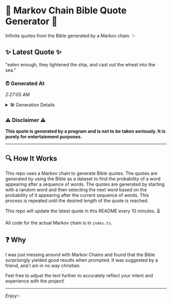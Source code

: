# 📖 Markov Chain Bible Quote Generator 📖

Infinite quotes from the Bible generated by a Markov chain. ✨

## ✨ Latest Quote ✨
"eaten enough, they lightened the ship, and cast out the wheat into the sea."

### ⏰ Generated At
*2:27:05 AM*

<details>
    <summary>🛠️ Generation Details</summary>
    <p>
        <strong>🌱 Seed:</strong> eaten<br>
        <strong>🔄 Iterations:</strong> 13<br>
        <strong>📜 Context History:</strong><br>[ eaten ]: enough,<br>[ eaten, enough, ]: they<br>[ eaten, enough,, they ]: lightened<br>[ eaten, enough,, they, lightened ]: the<br>[ eaten, enough,, they, lightened, the ]: ship,<br>[ eaten, enough,, they, lightened, the, ship, ]: and<br>[ enough,, they, lightened, the, ship,, and ]: cast<br>[ they, lightened, the, ship,, and, cast ]: out<br>[ lightened, the, ship,, and, cast, out ]: the<br>[ the, ship,, and, cast, out, the ]: wheat<br>[ ship,, and, cast, out, the, wheat ]: into<br>[ and, cast, out, the, wheat, into ]: the<br>[ cast, out, the, wheat, into, the ]: sea.<br>
    </p>
</details>

### ⚠️ Disclaimer ⚠️
**This quote is generated by a program and is not to be taken seriously. It is purely for entertainment purposes.**

---

## 🔍 How It Works

This repo uses a Markov chain to generate Bible quotes. The quotes are generated by using the Bible as a dataset to find the probability of a word appearing after a sequence of words. The quotes are generated by starting with a random word and then selecting the next word based on the probability of it appearing after the current sequence of words. This process is repeated until the desired length of the quote is reached.

This repo will update the latest quote in this README every 10 minutes. ⏳

All code for the actual Markov chain is in `index.ts`.

## ❓ Why

I was just messing around with Markov Chains and found that the Bible surprisingly yielded good results when prompted. 
It was suggested by a friend, and I am in no way christian.

Feel free to adjust the text further to accurately reflect your intent and experience with the project!

---

*Enjoy*✨
